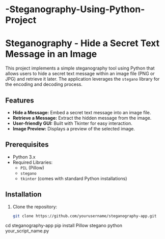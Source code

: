 # -Steganography-Using-Python-Project
# Steganography - Hide a Secret Text Message in an Image

This project implements a simple steganography tool using Python that allows users to hide a secret text message within an image file (PNG or JPG) and retrieve it later. The application leverages the `stegano` library for the encoding and decoding process.

## Features

- **Hide a Message:** Embed a secret text message into an image file.
- **Retrieve a Message:** Extract the hidden message from the image.
- **User-friendly GUI:** Built with Tkinter for easy interaction.
- **Image Preview:** Displays a preview of the selected image.

## Prerequisites

- Python 3.x
- Required Libraries:
  - `PIL` (Pillow)
  - `stegano`
  - `tkinter` (comes with standard Python installations)

## Installation

1. Clone the repository:

   ```bash
   git clone https://github.com/yourusername/steganography-app.git
cd steganography-app
pip install Pillow stegano
python your_script_name.py
